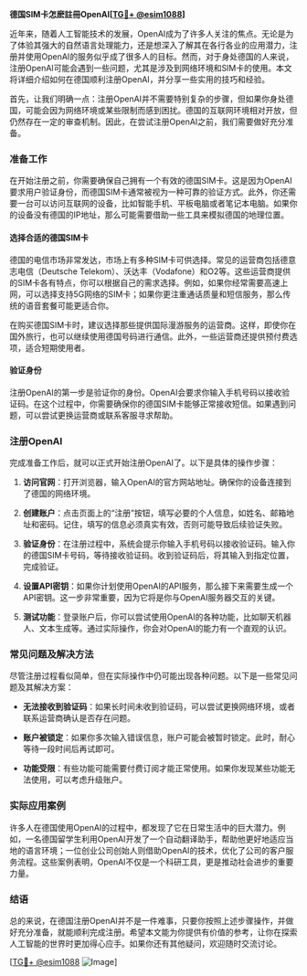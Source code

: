 **德国SIM卡怎麽註冊OpenAI[[TG💪+ @esim1088](https://t.me/s/esim1088)]**

近年来，随着人工智能技术的发展，OpenAI成为了许多人关注的焦点。无论是为了体验其强大的自然语言处理能力，还是想深入了解其在各行各业的应用潜力，注册并使用OpenAI的服务似乎成了很多人的目标。然而，对于身处德国的人来说，注册OpenAI可能会遇到一些问题，尤其是涉及到网络环境和SIM卡的使用。本文将详细介绍如何在德国顺利注册OpenAI，并分享一些实用的技巧和经验。

首先，让我们明确一点：注册OpenAI并不需要特别复杂的步骤，但如果你身处德国，可能会因为网络环境或某些限制而感到困扰。德国的互联网环境相对开放，但仍然存在一定的审查机制。因此，在尝试注册OpenAI之前，我们需要做好充分准备。

### 准备工作

在开始注册之前，你需要确保自己拥有一个有效的德国SIM卡。这是因为OpenAI要求用户验证身份，而德国SIM卡通常被视为一种可靠的验证方式。此外，你还需要一台可以访问互联网的设备，比如智能手机、平板电脑或者笔记本电脑。如果你的设备没有德国的IP地址，那么可能需要借助一些工具来模拟德国的地理位置。

#### 选择合适的德国SIM卡

德国的电信市场非常发达，市场上有多种SIM卡可供选择。常见的运营商包括德意志电信（Deutsche Telekom）、沃达丰（Vodafone）和O2等。这些运营商提供的SIM卡各有特点，你可以根据自己的需求选择。例如，如果你经常需要高速上网，可以选择支持5G网络的SIM卡；如果你更注重通话质量和短信服务，那么传统的语音套餐可能更适合你。

在购买德国SIM卡时，建议选择那些提供国际漫游服务的运营商。这样，即使你在国外旅行，也可以继续使用德国号码进行通信。此外，一些运营商还提供预付费选项，适合短期使用者。

#### 验证身份

注册OpenAI的第一步是验证你的身份。OpenAI会要求你输入手机号码以接收验证码。在这个过程中，你需要确保你的德国SIM卡能够正常接收短信。如果遇到问题，可以尝试更换运营商或联系客服寻求帮助。

### 注册OpenAI

完成准备工作后，就可以正式开始注册OpenAI了。以下是具体的操作步骤：

1. **访问官网**：打开浏览器，输入OpenAI的官方网站地址。确保你的设备连接到了德国的网络环境。
   
2. **创建账户**：点击页面上的“注册”按钮，填写必要的个人信息，如姓名、邮箱地址和密码。记住，填写的信息必须真实有效，否则可能导致后续验证失败。

3. **验证身份**：在注册过程中，系统会提示你输入手机号码以接收验证码。输入你的德国SIM卡号码，等待接收验证码。收到验证码后，将其输入到指定位置，完成验证。

4. **设置API密钥**：如果你计划使用OpenAI的API服务，那么接下来需要生成一个API密钥。这一步非常重要，因为它将是你与OpenAI服务器交互的关键。

5. **测试功能**：登录账户后，你可以尝试使用OpenAI的各种功能，比如聊天机器人、文本生成等。通过实际操作，你会对OpenAI的能力有一个直观的认识。

### 常见问题及解决方法

尽管注册过程看似简单，但在实际操作中仍可能出现各种问题。以下是一些常见问题及其解决方案：

- **无法接收到验证码**：如果长时间未收到验证码，可以尝试更换网络环境，或者联系运营商确认是否存在问题。
  
- **账户被锁定**：如果你多次输入错误信息，账户可能会被暂时锁定。此时，耐心等待一段时间后再试即可。

- **功能受限**：有些功能可能需要付费订阅才能正常使用。如果你发现某些功能无法使用，可以考虑升级账户。

### 实际应用案例

许多人在德国使用OpenAI的过程中，都发现了它在日常生活中的巨大潜力。例如，一名德国留学生利用OpenAI开发了一个自动翻译助手，帮助他更好地适应当地的语言环境；一位创业公司创始人则借助OpenAI的技术，优化了公司的客户服务流程。这些案例表明，OpenAI不仅是一个科研工具，更是推动社会进步的重要力量。

### 结语

总的来说，在德国注册OpenAI并不是一件难事，只要你按照上述步骤操作，并做好充分准备，就能顺利完成注册。希望本文能为你提供有价值的参考，让你在探索人工智能的世界时更加得心应手。如果你还有其他疑问，欢迎随时交流讨论。

[[TG💪+ @esim1088](https://t.me/s/esim1088) ![Image](https://i.postimg.cc/4NQfJmqS/Snipaste-2025-05-13-00-14-12.png)]